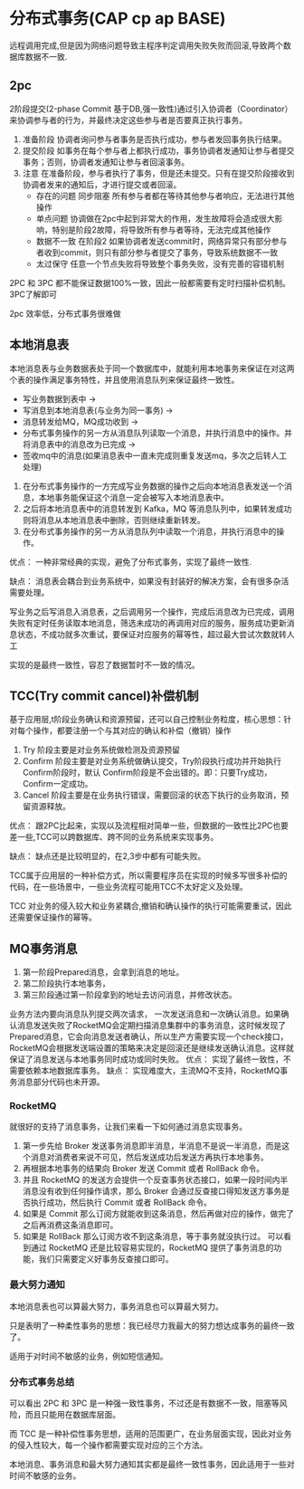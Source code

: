 # 分布式事务(CAP cp ap BASE)

远程调用完成,但是因为网络问题导致主程序判定调用失败失败而回滚,导致两个数据库数据不一致.

## 2pc

2阶段提交(2-phase Commit 基于DB,强一致性)通过引入协调者（Coordinator）来协调参与者的行为，并最终决定这些参与者是否要真正执行事务。

1. 准备阶段 协调者询问参与者事务是否执行成功，参与者发回事务执行结果。
2. 提交阶段 如事务在每个参与者上都执行成功，事务协调者发通知让参与者提交事务；否则，协调者发通知让参与者回滚事务。
3. 注意 在准备阶段，参与者执行了事务，但是还未提交。只有在提交阶段接收到协调者发来的通知后，才进行提交或者回滚。
    - 存在的问题 同步阻塞 所有参与者都在等待其他参与者响应，无法进行其他操作
    - 单点问题 协调做在2pc中起到非常大的作用，发生故障将会造成很大影响，特别是阶段2故障，将导致所有参与者等待，无法完成其他操作
    - 数据不一致 在阶段2 如果协调者发送commit时，网络异常只有部分参与者收到commit，则只有部分参与者提交了事务，导致系统数据不一致
    - 太过保守 任意一个节点失败将导致整个事务失败，没有完善的容错机制
  
2PC 和 3PC 都不能保证数据100%一致，因此一般都需要有定时扫描补偿机制。3PC了解即可

2pc 效率低，分布式事务很难做

## 本地消息表

本地消息表与业务数据表处于同一个数据库中，就能利用本地事务来保证在对这两个表的操作满足事务特性，并且使用消息队列来保证最终一致性。

- 写业务数据到表中 ->
- 写消息到本地消息表(与业务为同一事务) ->
- 消息转发给MQ，MQ成功收到 ->
- 分布式事务操作的另一方从消息队列读取一个消息，并执行消息中的操作。并将消息表中的消息改为已完成 ->
- 签收mq中的消息(如果消息表中一直未完成则重复发送mq，多次之后转人工处理)

1. 在分布式事务操作的一方完成写业务数据的操作之后向本地消息表发送一个消息，本地事务能保证这个消息一定会被写入本地消息表中。
2. 之后将本地消息表中的消息转发到 Kafka，MQ 等消息队列中，如果转发成功则将消息从本地消息表中删除，否则继续重新转发。
3. 在分布式事务操作的另一方从消息队列中读取一个消息，并执行消息中的操作。

优点： 一种非常经典的实现，避免了分布式事务，实现了最终一致性.

缺点： 消息表会耦合到业务系统中，如果没有封装好的解决方案，会有很多杂活需要处理。

写业务之后写消息入消息表，之后调用另一个操作，完成后消息改为已完成，调用失败有定时任务读取本地消息，筛选未成功的再调用对应的服务，服务成功更新消息状态，不成功就多次重试，要保证对应服务的幂等性，超过最大尝试次数就转人工

实现的是最终一致性，容忍了数据暂时不一致的情况。

## TCC(Try commit cancel)补偿机制

基于应用层,t阶段业务确认和资源预留，还可以自己控制业务粒度，核心思想：针对每个操作，都要注册一个与其对应的确认和补偿（撤销）操作

1. Try 阶段主要是对业务系统做检测及资源预留
2. Confirm 阶段主要是对业务系统做确认提交，Try阶段执行成功并开始执行 Confirm阶段时，默认 Confirm阶段是不会出错的。即：只要Try成功，Confirm一定成功。
3. Cancel 阶段主要是在业务执行错误，需要回滚的状态下执行的业务取消，预留资源释放。

优点： 跟2PC比起来，实现以及流程相对简单一些，但数据的一致性比2PC也要差一些,TCC可以跨数据库、跨不同的业务系统来实现事务。

缺点： 缺点还是比较明显的，在2,3步中都有可能失败。

TCC属于应用层的一种补偿方式，所以需要程序员在实现的时候多写很多补偿的代码，在一些场景中，一些业务流程可能用TCC不太好定义及处理。

TCC 对业务的侵入较大和业务紧耦合,撤销和确认操作的执行可能需要重试，因此还需要保证操作的幂等。

## MQ事务消息

1. 第一阶段Prepared消息，会拿到消息的地址。
2. 第二阶段执行本地事务，
3. 第三阶段通过第一阶段拿到的地址去访问消息，并修改状态。

业务方法内要向消息队列提交两次请求，
一次发送消息和一次确认消息。如果确认消息发送失败了RocketMQ会定期扫描消息集群中的事务消息，这时候发现了Prepared消息，它会向消息发送者确认，所以生产方需要实现一个check接口，RocketMQ会根据发送端设置的策略来决定是回滚还是继续发送确认消息。这样就保证了消息发送与本地事务同时成功或同时失败。
优点： 实现了最终一致性，不需要依赖本地数据库事务。
缺点： 实现难度大，主流MQ不支持，RocketMQ事务消息部分代码也未开源。

### RocketMQ

就很好的支持了消息事务，让我们来看一下如何通过消息实现事务。

1. 第一步先给 Broker 发送事务消息即半消息，半消息不是说一半消息，而是这个消息对消费者来说不可见，然后发送成功后发送方再执行本地事务。
2. 再根据本地事务的结果向 Broker 发送 Commit 或者 RollBack 命令。
3. 并且 RocketMQ 的发送方会提供一个反查事务状态接口，如果一段时间内半消息没有收到任何操作请求，那么 Broker 会通过反查接口得知发送方事务是否执行成功，然后执行 Commit 或者 RollBack 命令。
4. 如果是 Commit 那么订阅方就能收到这条消息，然后再做对应的操作，做完了之后再消费这条消息即可。
5. 如果是 RollBack 那么订阅方收不到这条消息，等于事务就没执行过。
可以看到通过 RocketMQ 还是比较容易实现的，RocketMQ 提供了事务消息的功能，我们只需要定义好事务反查接口即可。

### 最大努力通知

本地消息表也可以算最大努力，事务消息也可以算最大努力。

只是表明了一种柔性事务的思想：我已经尽力我最大的努力想达成事务的最终一致了。

适用于对时间不敏感的业务，例如短信通知。

### 分布式事务总结

可以看出 2PC 和 3PC 是一种强一致性事务，不过还是有数据不一致，阻塞等风险，而且只能用在数据库层面。

而 TCC 是一种补偿性事务思想，适用的范围更广，在业务层面实现，因此对业务的侵入性较大，每一个操作都需要实现对应的三个方法。

本地消息、事务消息和最大努力通知其实都是最终一致性事务，因此适用于一些对时间不敏感的业务。
